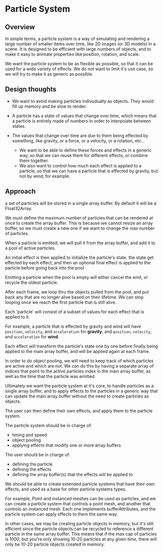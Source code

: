 # Particle System

## Overview

In simple terms, a particle system is a way of simulating and rendering a large number of smaller items over time, like 2D images (or 3D models) in a scene. It is designed to be efficient with large numbers of objects, and to make it easy to animate properties like position, rotation, and scale.

We want the particle system to be as flexible as possible, so that it can be used for a wide variety of effects. We do not want to limit it's use case, so we will try to make it as generic as possible.

## Design thoughts

- We want to avoid making particles indivudually as objects. They would fill up memory and be slow to render.

- A particle has a state of values that change over time, which means that a particle is entirely made of numbers in order to interpolate between states.
- The values that change over time are due to them being effected by something, like gravity, or a force, or a velocity, or a rotation, etc...
  - We want to be able to define these forces and effects in a generic way, so that we can reuse them for different effects, or combine them together.
  - We also want to control how much each effect is applied to a particle, so that we can have a particle that is effected by gravity, but not by wind, for example.

## Approach

a set of particles will be stored in a single array buffer. By default it will be a Float32Array.

We must define the maximum number of particles that can be rendered at once to create the array buffer. This is because we cannot resize an array buffer, so we must create a new one if we want to change the max number of particles.

When a particle is emitted, we will pull it from the array buffer, and add it to a pool of active particles.

An initial effect is then applied to initialize the particle's state. the state get effected by each effect, and then an optional final effect is applied to the particle before going back into the pool

Emitting a particle when the pool is empty will either cancel the emit, or recycle the oldest particle.

After each frame, we loop thru the objects pulled from the pool, and put back any that are no longer alive based on their lifetime. We can stop looping once we reach the first particle that is still alive.

Each 'particle' will consist of a subset of values for each effect that is applied to it.

For example, a particle that is effected by gravity and wind will have `position`, `velocity`, and `acceleration` for **gravity**, and `position`, `velocity`, and `acceleration` for **wind**.

Each effect will transform the particle's state one by one before finally being applied to the main array buffer, and will be applied again at each frame.

In order to do object pooling, we will need to keep track of which particles are active and which are not. We can do this by having a separate array of indices that point to the active particles index in the main array buffer, as well as the time that the particle was emitted.

Ultimately we want the particle system at it's core, to handle particles as a single array buffer, and to apply effects to the particles in a generic way that can update the main array buffer without the need to create particles as objects.

The user can then define their own effects, and apply them to the particle system.

The particle system should be in charge of:

- timing and speed
- object pooling
- applying effects that modify one or more array buffers

The user should be in charge of:

- defining the particle
- defining the effects
- defining the array buffer(s) that the effects will be applied to

We should be able to create extended particle systems that have their own effects, and used as a base for other particle systems types.

For example, Point and instanced meshes can be used as particles, and we can create a particle system that controls a point mesh, and another that controls an instanced mesh. Each one implements bufferAttributes, and the particle system can apply effects to them the same way.

In other cases, we may be creating particle objects in memory, but it's still efficient since the particle objects can be recycled to reference a different particle in the same array buffer. This means that if the max cap of particles is 1000, but you're only showing 10-20 particles at any given time, there will only be 10-20 particle objects created in memory.
